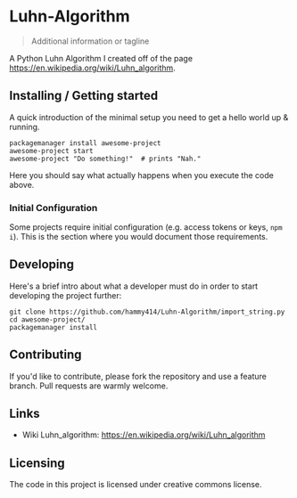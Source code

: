 # Luhn-Algorithm

> Additional information or tagline

A Python Luhn Algorithm I created off of the page https://en.wikipedia.org/wiki/Luhn_algorithm.

## Installing / Getting started

A quick introduction of the minimal setup you need to get a hello world up &
running.

```shell
packagemanager install awesome-project
awesome-project start
awesome-project "Do something!"  # prints "Nah."
```

Here you should say what actually happens when you execute the code above.

### Initial Configuration

Some projects require initial configuration (e.g. access tokens or keys, `npm i`).
This is the section where you would document those requirements.

## Developing

Here's a brief intro about what a developer must do in order to start developing
the project further:

```shell
git clone https://github.com/hammy414/Luhn-Algorithm/import_string.py
cd awesome-project/
packagemanager install
```

## Contributing


If you'd like to contribute, please fork the repository and use a feature
branch. Pull requests are warmly welcome.

## Links

- Wiki Luhn_algorithm: https://en.wikipedia.org/wiki/Luhn_algorithm


## Licensing

The code in this project is licensed under creative commons license.
